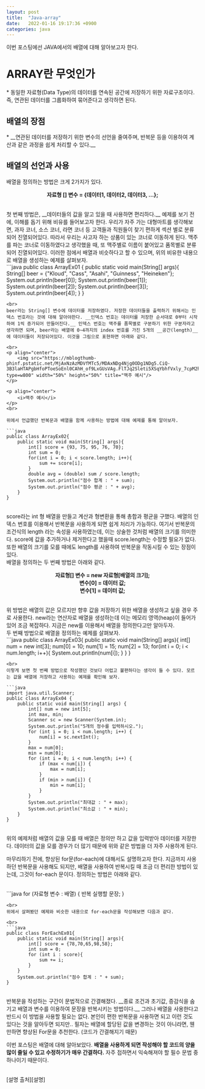 ```yaml
---
layout: post
title:  "Java-array"
date:   2022-01-16 19:17:36 +0900
categories: java
---
```

이번 포스팅에선 JAVA에서의 배열에 대해 알아보고자 한다.

<h1>ARRAY란 무엇인가</h1>
* 동일한 자료형(Data Type)의 데이터를 연속된 공간에 저장하기 위한 자료구조이다. 즉, 연관된 데이터를 그룹화하여 묶어준다고 생각하면 된다.


<br>
<h2>배열의 장점</h2>
* __연관된 데이터를 저장하기 위한 변수의 선언을 줄여주며, 반복문 등을 이용하여 계산과 같은 과정을 쉽게 처리할 수 있다.__


<br>
<h2>배열의 선언과 사용</h2>
배열을 정의하는 방법은 크게 2가지가 있다.
<br>

<p align="center">
    <b>자료형 [] 변수 = {데이터1, 데이터2, 데이터3, ...};</b>
</p>
<br>
 첫 번째 방법은, __데이터들의 값을 알고 있을 때 사용하면 편리하다.__ 예제를 보기 전에, 이해를 돕기 위해 비유를 들어보고자 한다. 우리가 자주 가는 대형마트를 생각해보면, 과자 코너, 소스 코너, 라면 코너 등 고객들과 직원들이 찾기 편하게 섹션 별로 분류되어 진열되어있다. 따라서 우리는 사고자 하는 상품이 있는 코너로 이동하게 된다. 맥주를 파는 코너로 이동하였다고 생각했을 때, 또 맥주별로 이름이 붙어있고 품목별로 분류되어 진열되어있다. 이러한 점에서 배열과 비슷하다고 할 수 있으며, 위의 비유한 내용으로 배열을 생성하는 예제를 살펴보자.

 
 <br>
```java
public class ArrayEx01 {
    public static void main(String[] args){
        String[] beer = {"Kloud", "Cass", "Asahi", "Guinness", "Heineken"};
        System.out.println(beer[0]);
        System.out.println(beer[1]);
        System.out.println(beer[2]);
        System.out.println(beer[3]);
        System.out.println(beer[4]);
    }
}

```
<br>
beer라는 String[] 변수에 데이터를 저장하였다. 저장한 데이터들을 출력하기 위해서는 인덱스 번호라는 것에 대해 알아야한다. __인덱스 번호는 데이터를 저장한 순서대로 0부터 시작하여 1씩 증가되어 만들어진다.__ 인덱스 번호는 맥주를 품목별로 구분하기 위한 구분자라고 생각하면 되며, beer라는 배열에 0~4까지의 index 번호를 가진 5개의 __공간(length)__ 에 데이터들이 저장되어있다. 이것을 그림으로 표현하면 아래와 같다.

<br>
<p align="center">
    <img src="https://mblogthumb-phinf.pstatic.net/MjAxNzAzMDVfMTc5/MDAxNDg4Njg0ODg1NDg5.CiQ-3B3laHTAPgbHfoPToeSoEnl0CAhH_of9LxGUsVAg.FlTJq2Sleti5XSqYbhfVxly_7cpM2hcZLSJJktu00lYg.PNG.heartflow89/image.png?type=w800" width="50%" height="50%" title="맥주 예시"/>
</p>

<p align="center">
    <i>맥주 예시</i>
</p>
<br>

위에서 언급했던 반복문과 배열을 함께 사용하는 방법에 대해 예제를 통해 알아보자.

```java
public class ArrayEx02{
    public static void main(String[] args){
        int[] score = {93, 75, 95, 76, 70};
        int sum = 0;
        for(int i = 0; i < score.length; i++){
            sum += score[i];
        }
        double avg = (double) sum / score.length;
        System.out.println("점수 합계 : " + sum);
        System.out.println("점수 평균 : " + avg);
    }
}

```
<br>
score라는 int 형 배열을 만들고 계산과 형변환을 통해 총합과 평균을 구했다. 배열의 인덱스 번호를 이용해서 반복문을 사용하게 되면 쉽게 처리가 가능하다. 여기서 반복문의 조건식의 length 라는 속성을 사용하였는데, 이는 상술한 것처럼 배열의 크기를 의미한다. score에 값을 추가하거나 제거한다고 했을때 score.length는 수정할 필요가 없다. 또한 배열의 크기를 모를 때에도 length를 사용하여 반복문을 작동시킬 수 있는 장점이 있다.


<br>
배열을 정의하는 두 번째 방법은 아래와 같다.
<p align="center">
    <b>자료형[] 변수 = new 자료형[배열의 크기];<br>
    변수[0] = 데이터 값;<br>
    변수[1] = 데이터 값;</b>
</p>
<br>
위 방법은 배열의 값은 모르지만 향후 값을 저장하기 위한 배열을 생성하고 싶을 경우 주로 사용한다. new라는 연산자로 배열을 생성하는데 이는 메모리 영역(heap)이 들어가 있어 조금 복잡하다. 지금은 new를 이용해서 배열을 정의한다고만 알아두자.

<br>
두 번째 방법으로 배열을 정의하는 예제를 살펴보자.

<br>
```java
public class ArrayEx03{
    public static void main(String[] args){
        int[] num = new int[3];
        num[0] = 10;
        num[1] = 15;
        num[2] = 13;
        for(int i = 0; i < num.length; i++){
            System.out.println(num[i]);
        }
    }
}

```
<br>
이렇게 보면 첫 번째 방법으로 작성했던 것보다 어렵고 불편하다는 생각이 들 수 있다. 모르는 값을 배열에 저장하고 사용하는 예제를 확인해 보자.

```java
import java.util.Scanner;
public class ArrayEx04 {
	public static void main(String[] args) {
		int[] num = new int[5];
		int max, min;
		Scanner sc = new Scanner(System.in);
		System.out.println("5개의 정수를 입력하시오.");
		for (int i = 0; i < num.length; i++) {
			num[i] = sc.nextInt();
		}
		max = num[0];
		min = num[0];
		for (int i = 0; i < num.length; i++) {
			if (max < num[i]) {
				max = num[i];
			}
			if (min > num[i]) {
				min = num[i];
			}
		}
		System.out.println("최대값 : " + max);
		System.out.println("최소값 : " + min);
	}
}

```
<br>
위의 예제처럼 배열의 값을 모를 때 배열은 정의만 하고 값을 입력받아 데이터를 저장한다. 데이터의 값을 모를 경우가 더 많기 때문에 위와 같은 방법을 더 자주 사용하게 된다.


마무리하기 전에, 향상된 for문(for-each)에 대해서도 설명하고자 한다. 지금까지 사용하던 반복문을 사용해도 되지만, 배열을 사용하여 반복시킬 때 조금 더 편리한 방법이 있는데, 그것이 for-each 문이다. 정의하는 방법은 아래와 같다.

<br>
```java
for (자료형 변수 : 배열) {
    반복 실행할 문장;
}

```
<br>
위에서 살펴봤던 예제와 비슷한 내용으로 for-each문을 작성해보면 다음과 같다.

<br>
```java
public class ForEachEx01{
    public static void main(String[] args){
        int[] score = {78,70,65,98,58};
        int sum = 0;
        for (int i : score){
            sum += i;
        }
    }
    System.out.println("점수 합계 : " + sum);
}

```
<br>
반복문을 작성하는 구간이 문법적으로 간결해졌다. __종료 조건과 초기값, 증감식을 숨기고 배열과 변수를 이용하여 문장을 반복시키는 방법이다.__ 그러나 배열을 사용한다고 반드시 이 방법을 사용할 필요는 없다. 본인이 편한 반복문을 사용하면 되고 이런 것도 있다는 것을 알아두면 되지만.. 필자는 배열에 할당된 값을 변경하는 것이 아니라면, 웬만하면 향상된 For문을 추천한다. (코드가 간결해지기 때문)


이번 포스팅은 배열에 대해 알아보았다. __배열을 사용하게 되면 작성해야 할 코드의 양을 많이 줄일 수 있고 수정하기가 매우 간결하다.__ 자주 접하면서 익숙해져야 할 필수 문법 중 하나이기 때문이다.


<br>
[설명 출처][설명]<br>

[설명]: https://m.blog.naver.com/PostView.naver?isHttpsRedirect=true&blogId=heartflow89&logNo=220950491600
